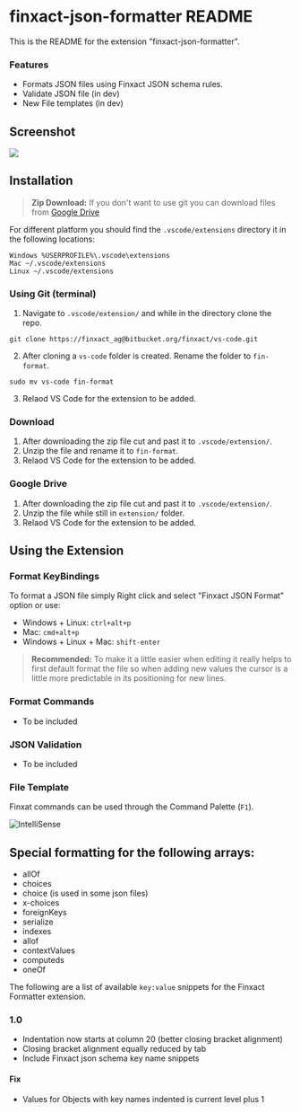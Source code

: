 # finxact-json-formatter README

This is the README for the extension "finxact-json-formatter".

### Features
- Formats JSON files using Finxact JSON schema rules.
- Validate JSON file (in dev)
- New File templates (in dev) 

## Screenshot
![](https://drive.google.com/uc?export=view&id=1zG2ezmvYBd9r4ikbdaM12Vzv6V1IloG1)

## Installation

> **Zip Download:** If you don't want to use git you can download files from [Google Drive](https://drive.google.com/drive/folders/13y3dKEXJE0sE4aGEdUZL8Iq0bGY5hopx?usp=sharing)

For different platform you should find the `.vscode/extensions` directory it in the following locations:
```
Windows %USERPROFILE%\.vscode\extensions
Mac ~/.vscode/extensions
Linux ~/.vscode/extensions
```

### Using Git (terminal)
1. Navigate to `.vscode/extension/` and while in the directory clone the repo.
```
git clone https://finxact_ag@bitbucket.org/finxact/vs-code.git
```
2. After cloning a `vs-code` folder is created. Rename the folder to `fin-format`.
```
sudo mv vs-code fin-format
```
3. Relaod VS Code for the extension to be added.


### Download
1. After downloading the zip file cut and past it to `.vscode/extension/`.
2. Unzip the file and rename it to `fin-format`.
3. Relaod VS Code for the extension to be added.

### Google Drive
1. After downloading the zip file cut and past it to `.vscode/extension/`.
2. Unzip the file while still in `extension/` folder.
3. Relaod VS Code for the extension to be added.

## Using the Extension

### Format KeyBindings
To format a JSON file simply Right click and select "Finxact JSON Format" option or use:

- Windows + Linux: `ctrl+alt+p`
- Mac: `cmd+alt+p`
- Windows + Linux + Mac: `shift-enter`

> **Recommended:** To make it a little easier when editing it really helps to first default format the file so when adding new values the cursor is a little more predictable in its positioning for new lines.

### Format Commands
- To be included


### JSON Validation
- To be included

### File Template

Finxat commands can be used through the Command Palette (`F1`).

![IntelliSense](https://github.com/microsoft/vscode-docker/raw/master/images/commands.gif)

## Special formatting for the following arrays:

- allOf
- choices
- choice (is used in some json files)
- x-choices
- foreignKeys
- serialize
- indexes
- allof
- contextValues
- computeds
- oneOf

The following are a list of available `key:value` snippets for the Finxact Formatter extension.


### 1.0
- Indentation now starts at column 20 (better closing bracket alignment)
- Closing bracket alignment equally reduced by tab
- Include Finxact json schema key name snippets
#### Fix
- Values for Objects with key names indented is current level plus 1 